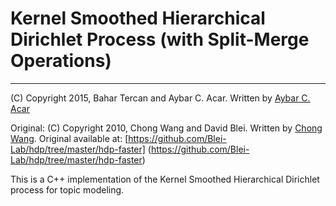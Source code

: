 # Kernel Smoothed Hierarchical Dirichlet Process (with Split-Merge Operations)

**********************************************************************

 (C) Copyright 2015, Bahar Tercan and Aybar C. Acar. Written by [Aybar C. Acar](http://users.metu.edu.tr/acacar)

Original: (C) Copyright 2010, Chong Wang and David Blei. Written by [Chong Wang](http://www.cs.princeton.edu/~chongw/index.html).
Original available at: [https://github.com/Blei-Lab/hdp/tree/master/hdp-faster] (https://github.com/Blei-Lab/hdp/tree/master/hdp-faster)

This is a C++ implementation of the Kernel Smoothed Hierarchical Dirichlet process for topic modeling.


